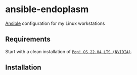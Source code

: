 # ansible-endoplasm

[Ansible](https://www.ansible.com/) configuration for my Linux workstations

## Requirements

Start with a clean installation of [`Pop!_OS 22.04 LTS
(NVIDIA)`](https://pop.system76.com/).

## Installation
